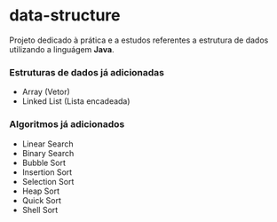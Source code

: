 # data-structure

Projeto dedicado à prática e a estudos referentes a estrutura de dados utilizando a linguágem **Java**.

### Estruturas de dados já adicionadas
- Array (Vetor)
- Linked List (Lista encadeada)

### Algoritmos já adicionados
- Linear Search
- Binary Search
- Bubble Sort
- Insertion Sort
- Selection Sort
- Heap Sort
- Quick Sort
- Shell Sort